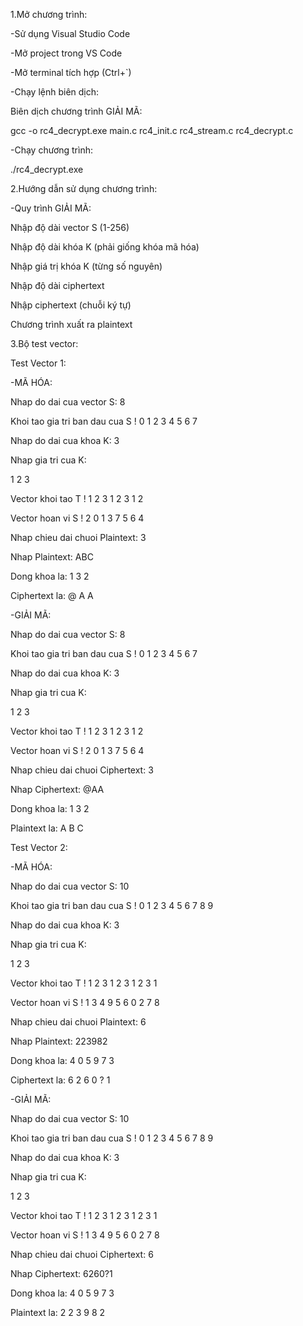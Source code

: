 1.Mở chương trình:

-Sử dụng Visual Studio Code

-Mở project trong VS Code

-Mở terminal tích hợp (Ctrl+`)

-Chạy lệnh biên dịch:

Biên dịch chương trình GIẢI MÃ:

gcc -o rc4_decrypt.exe main.c rc4_init.c rc4_stream.c rc4_decrypt.c

-Chạy chương trình:

./rc4_decrypt.exe

2.Hướng dẫn sử dụng chương trình:

-Quy trình GIẢI MÃ:

Nhập độ dài vector S (1-256)

Nhập độ dài khóa K (phải giống khóa mã hóa)

Nhập giá trị khóa K (từng số nguyên)

Nhập độ dài ciphertext

Nhập ciphertext (chuỗi ký tự)

Chương trình xuất ra plaintext

3.Bộ test vector:

Test Vector 1:

-MÃ HÓA:

Nhap do dai cua vector S: 8

Khoi tao gia tri ban dau cua S ! 0 1 2 3 4 5 6 7

Nhap do dai cua khoa K: 3

Nhap gia tri cua K:

1 2 3

Vector khoi tao T ! 1 2 3 1 2 3 1 2

Vector hoan vi S ! 2 0 1 3 7 5 6 4

Nhap chieu dai chuoi Plaintext: 3

Nhap Plaintext: ABC

Dong khoa la: 1 3 2

Ciphertext la: @ A A

-GIẢI MÃ:

Nhap do dai cua vector S: 8

Khoi tao gia tri ban dau cua S ! 0 1 2 3 4 5 6 7

Nhap do dai cua khoa K: 3

Nhap gia tri cua K:

1 2 3

Vector khoi tao T ! 1 2 3 1 2 3 1 2

Vector hoan vi S ! 2 0 1 3 7 5 6 4

Nhap chieu dai chuoi Ciphertext: 3

Nhap Ciphertext: @AA

Dong khoa la: 1 3 2

Plaintext la: A B C

Test Vector 2:

-MÃ HÓA:

Nhap do dai cua vector S: 10

Khoi tao gia tri ban dau cua S ! 0 1 2 3 4 5 6 7 8 9

Nhap do dai cua khoa K: 3

Nhap gia tri cua K:

1 2 3

Vector khoi tao T ! 1 2 3 1 2 3 1 2 3 1

Vector hoan vi S ! 1 3 4 9 5 6 0 2 7 8

Nhap chieu dai chuoi Plaintext: 6

Nhap Plaintext: 223982

Dong khoa la: 4 0 5 9 7 3

Ciphertext la: 6 2 6 0 ? 1

-GIẢI MÃ:

Nhap do dai cua vector S: 10

Khoi tao gia tri ban dau cua S ! 0 1 2 3 4 5 6 7 8 9

Nhap do dai cua khoa K: 3

Nhap gia tri cua K:

1 2 3

Vector khoi tao T ! 1 2 3 1 2 3 1 2 3 1

Vector hoan vi S ! 1 3 4 9 5 6 0 2 7 8

Nhap chieu dai chuoi Ciphertext: 6

Nhap Ciphertext: 6260?1

Dong khoa la: 4 0 5 9 7 3

Plaintext la: 2 2 3 9 8 2
